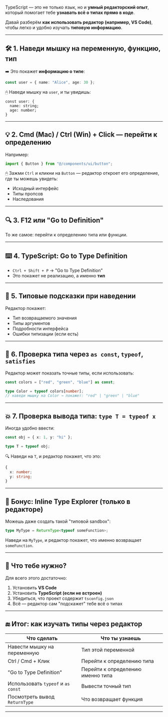 TypeScript — это не только язык, но и **умный редакторский опыт**, который помогает тебе **узнавать всё о типах прямо в коде**.

Давай разберём **как использовать редактор (например, VS Code)**, чтобы легко и удобно изучать **типовую информацию**.

---

## 🛠 1. **Наведи мышку на переменную, функцию, тип**

➡️ Это покажет **информацию о типе**:

```ts
const user = { name: "Alice", age: 30 };
```

🖱 Наведи мышку на `user`, и ты увидишь:

```
const user: {
  name: string;
  age: number;
}
```

---

## 💡 2. **Cmd (Mac) / Ctrl (Win) + Click** — перейти к определению

Например:

```ts
import { Button } from "@/components/ui/button";
```

🖱 Зажми `Ctrl` и кликни на `Button` — редактор откроет его определение, где ты можешь увидеть:

* Исходный интерфейс
* Типы пропсов
* Наследования

---

## 🔍 3. **F12** или **"Go to Definition"**

То же самое: перейти к определению типа или функции.

---

## ⌨️ 4. **TypeScript: Go to Type Definition**

* `Ctrl + Shift + P` → "Go to Type Definition"
* Это покажет не реализацию, а именно **тип**

---

## 💬 5. **Типовые подсказки при наведении**

Редактор покажет:

* Тип возвращаемого значения
* Типы аргументов
* Подробности интерфейса
* Ошибки типизации (если есть)

---

## 🔁 6. **Проверка типа через `as const`, `typeof`, `satisfies`**

Редактор может показать точные типы, если использовать:

```ts
const colors = ["red", "green", "blue"] as const;

type Color = typeof colors[number];
// наведи мышку на Color → покажет: "red" | "green" | "blue"
```

---

## 💥 7. **Проверка вывода типа: `type T = typeof x`**

Иногда удобно ввести:

```ts
const obj = { x: 1, y: "hi" };

type T = typeof obj;
```

🔍 Наведи на `T`, и редактор покажет, что это:

```ts
{
  x: number;
  y: string;
}
```

---

## 🧪 Бонус: **Inline Type Explorer** (только в редакторе)

Можешь даже создать такой "типовой sandbox":

```ts
type MyType = ReturnType<typeof someFunction>;
```

Наведи на `MyType`, и редактор покажет, что именно возвращает `someFunction`.

---

## 🧰 Что тебе нужно?

Для всего этого достаточно:

1. Установить **VS Code**
2. Установить **TypeScript (если не встроен)**
3. Убедиться, что проект содержит `tsconfig.json`
4. Всё — редактор сам "подскажет" тебе всё о типах

---

## 🔚 Итог: как изучать типы через редактор

| Что сделать                        | Что ты узнаешь                    |
| ---------------------------------- | --------------------------------- |
| Навести мышку на переменную        | Тип этой переменной               |
| Ctrl / Cmd + Клик                  | Перейти к определению типа        |
| "Go to Type Definition"            | Перейти к определению именно типа |
| Использовать `typeof` и `as const` | Вывести точный тип                |
| Посмотреть вывод `ReturnType`      | Что возвращает функция            |

---

